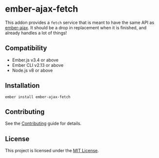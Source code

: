 ember-ajax-fetch
==============================================================================

This addon provides a `fetch` service that is meant to have the same API as 
[ember-ajax](https://github.com/ember-cli/ember-ajax). It should be a drop in replacement
when it is finished, and already handles a lot of things!


Compatibility
------------------------------------------------------------------------------

* Ember.js v3.4 or above
* Ember CLI v2.13 or above
* Node.js v8 or above


Installation
------------------------------------------------------------------------------

```
ember install ember-ajax-fetch
```


Contributing
------------------------------------------------------------------------------

See the [Contributing](CONTRIBUTING.md) guide for details.


License
------------------------------------------------------------------------------

This project is licensed under the [MIT License](LICENSE.md).
